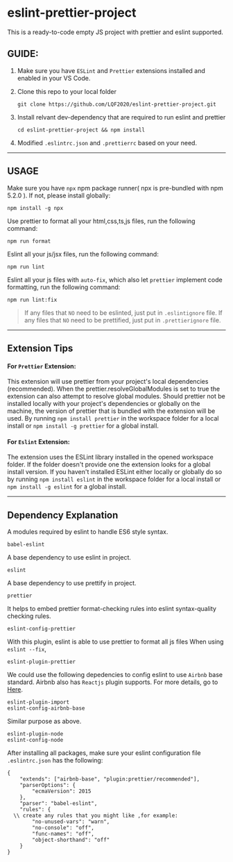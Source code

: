 # eslint-prettier-project

This is a ready-to-code empty JS project with prettier and eslint supported.

## GUIDE:

1. Make sure you have `ESLint` and `Prettier` extensions installed and enabled in your VS Code.

2. Clone this repo to your local folder

    ```
    git clone https://github.com/LQF2020/eslint-prettier-project.git
    ```

3. Install relvant dev-dependency that are required to run eslint and prettier

    ```
    cd eslint-prettier-project && npm install
    ```

4. Modified `.eslintrc.json` and `.prettierrc` based on your need.

---

## USAGE

Make sure you have `npx` npm package runner( npx is pre-bundled with npm 5.2.0 ).
If not, please install globally:

```
npm install -g npx
```

Use prettier to format all your html,css,ts,js files, run the following command:

```
npm run format
```

Eslint all your js/jsx files, run the following command:

```
npm run lint
```

Eslint all your js files with `auto-fix`, which also let `prettier` implement code formatting, run the following command:

```
npm run lint:fix
```

> If any files that `NO` need to be eslinted, just put in `.eslintignore` file.
> If any files that `NO` need to be prettified, just put in `.prettierignore` file.

---

## Extension Tips

#### For `Prettier` Extension:

This extension will use prettier from your project's local dependencies (recommended). When the prettier.resolveGlobalModules is set to true the extension can also attempt to resolve global modules. Should prettier not be installed locally with your project's dependencies or globally on the machine, the version of prettier that is bundled with the extension will be used. By running `npm install prettier` in the workspace folder for a local install or `npm install -g prettier` for a global install.

#### For `Eslint` Extension:

The extension uses the ESLint library installed in the opened workspace folder. If the folder doesn't provide one the extension looks for a global install version. If you haven't installed ESLint either locally or globally do so by running `npm install eslint` in the workspace folder for a local install or `npm install -g eslint` for a global install.

---

## Dependency Explanation

A modules required by eslint to handle ES6 style syntax.

```
babel-eslint
```

A base dependency to use eslint in project.

```
eslint
```

A base dependency to use prettify in project.

```
prettier
```

It helps to embed prettier format-checking rules into eslint syntax-quality checking rules.

```
eslint-config-prettier
```

With this plugin, eslint is able to use prettier to format all js files When using `eslint --fix`,

```
eslint-plugin-prettier
```

We could use the following depedencies to config eslint to use `Airbnb` base standard. Airbnb also has `Reactjs` plugin supports. For more details, go to [Here](https://www.npmjs.com/package/eslint-config-airbnb).

```
eslint-plugin-import
eslint-config-airbnb-base
```

Similar purpose as above.

```
eslint-plugin-node
eslint-config-node
```

After installing all packages,
make sure your eslint configuration file `.eslintrc.json` has the following:

```
{
    "extends": ["airbnb-base", "plugin:prettier/recommended"],
    "parserOptions": {
        "ecmaVersion": 2015
    },
    "parser": "babel-eslint",
    "rules": {
  \\ create any rules that you might like ,for example:
        "no-unused-vars": "warn",
        "no-console": "off",
        "func-names": "off",
        "object-shorthand": "off"
    }
}
```
